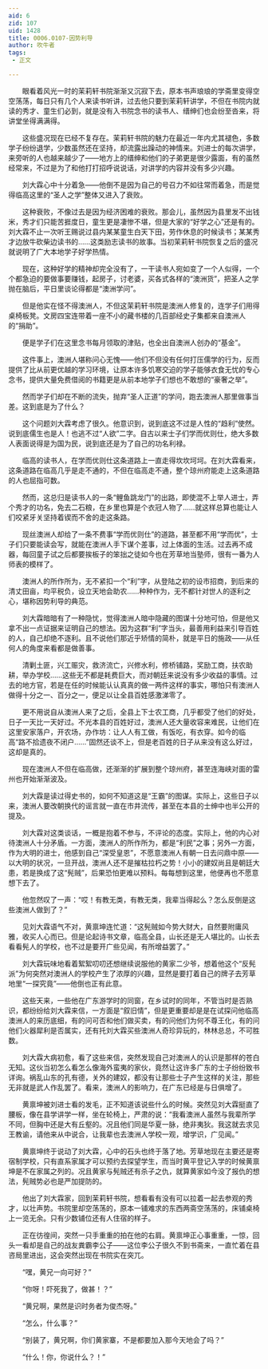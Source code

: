 ```yaml
---
aid: 6
zid: 107
uid: 1428
title: 0006.0107-因势利导
author: 吹牛者
tags: 
 - 正文

---
```




　　眼看着风光一时的茉莉轩书院渐渐又沉寂下去，原本书声琅琅的学斋里变得空空荡荡，每日只有几个人来读书听讲，过去他只要到茉莉轩讲学，不但在书院内就读的秀才、童生们必到，就是没有入书院念书的读书人、缙绅们也会纷至沓来，将讲堂坐得满满得。

　　这些盛况现在已经不复存在。茉莉轩书院的魅力在最近一年内尤其褪色，多数学子纷纷退学，少数虽然还在坚持，却流露出躁动的神情来。刘进士的每次讲学，来旁听的人也越来越少了——地方上的缙绅和他们的子弟更是很少露面，有的虽然经常来，不过是为了和他打打招呼说说话，对讲学的内容并没有多少兴趣。

　　刘大霖心中十分着急——他倒不是因为自己的号召力不如往常而着急，而是觉得临高这里的“圣人之学”整体又进入了衰败。

　　这种衰败，不像过去是因为经济困难的衰败。那会儿，虽然因为县里发不出钱米，秀才们只能苦捱度日，童生更是凄惨不堪，但是大家的“好学之心”还是有的。刘大霖不止一次听王赐说过县内某某童生白天下田，劳作休息的时候读书；某某秀才边放牛砍柴边读书的……这类励志读书的故事。当初茉莉轩书院恢复之后的盛况就说明了广大本地学子好学热情。

　　现在，这种好学的精神却完全没有了，一干读书人宛如变了一个人似得，一个个都急迫的要做事要赚钱，起房子，讨老婆，买各式各样的“澳洲货”，把圣人之学抛在脑后，平日里谈论得都是“澳洲学问”。

　　但是他实在怪不得澳洲人，不但这茉莉轩书院是澳洲人修复的，连学子们用得桌椅板凳。文房四宝连带着一座不小的藏书楼的几百部经史子集都来自澳洲人的“捐助”。

　　便是学子们在这里念书每月领取的津贴，也全出自澳洲人创办的“基金”。

　　这件事上，澳洲人堪称问心无愧——他们不但没有任何打压儒学的行为，反而提供了比从前更优越的学习环境，让原本许多饥寒交迫的学子能够衣食无忧的专心念书，提供大量免费借阅的书籍更是从前本地学子们想也不敢想的“豪奢之举”。

　　然而学子们却在不断的流失，抛弃“圣人正道”的学问，跑去澳洲人那里做事当差。这到底是为了什么？

　　这个问题刘大霖考虑了很久。他意识到，说到底这不过是人性的“趋利”使然。说到底儒生也是人！也逃不过“人欲”二字。自古以来士子们学而优则仕，绝大多数人表面说得是为国为民，说到底还是为了自己的功名利禄。

　　临高的读书人，在学而优则仕这条道路上一直走得坎坎坷坷。在刘大霖看来，这条道路在临高几乎是走不通的，不但在临高走不通，整个琼州府能走上这条道路的人也屈指可数。

　　然而，这总归是读书人的一条“鲤鱼跳龙门”的出路，即使混不上举人进士，弄个秀才的功名，免去二石粮，在乡里也算是个衣冠人物了……就这样总算也能让人们咬紧牙关坚持着锲而不舍的走这条路。

　　现丝澳洲人却给了一条不费事“学而优则仕”的道路，甚至都不用“学而优”，士子们只要能读会写，就能在澳洲人手下谋个差事，过上体面的生活。过去再不成器，每回童子试之后都要挨板子的笨拙之徒如今也在芳草地当塾师，很有一番为人师表的模样了。

　　澳洲人的所作所为，无不紧扣一个“利”字，从登陆之初的设市招商，到后来的清丈田亩，均平税负，设立天地会助农……种种作为，无不都针对世人的逐利之心，堪称因势利导的典范。

　　刘大霖暗暗有了一种隐忧，觉得澳洲人暗中隐藏的图谋十分地可怕，但是他又拿不出一点证据来证明自己的想法。因为这群“利”字当头，最善用利益来引导百姓的人，自己却绝不逐利。且不说他们那近乎矫情的简朴，就是平日的施政——从任何人的角度来看都是做善事。

　　清剿土匪，兴工赈灾，救济流亡，兴修水利，修桥铺路，奖励工商，扶农助耕，举办学校……这些无不都是耗费巨大，而对朝廷来说没有多少收益的事情。过去的地方官，若是在任的时候能认认真真的做一两件这样的事实，哪怕只有澳洲人做得十分之一、百分之一，便足以让全县百姓感激涕零了。

　　更不用说自从澳洲人来了之后，全县上下士农工商，几乎都受了他们的好处，日子一天比一天好过。不光本县的百姓好过，澳洲人还大量收容来难民，让他们在这里安家落户，开农场，办作坊：让人人有工做，有饭吃，有衣穿。如今的临高“路不拾遗夜不闭户……”固然还谈不上，但是老百姓的日子从来没有这么好过，这却是真的。

　　现在澳洲人不但在临高做，还渐渐的扩展到整个琼州府，甚至连海峡对面的雷州也开始渐渐波及。

　　刘大霖是读过得史书的，如何不知道这是“王霸”的图谋。实际上，这些日子以来，澳洲人要改朝换代的谣言就一直在市井流传，甚至在本县的士绅中也半公开的提及。

　　刘大霖对这类谈话，一概是抱着不参与，不评论的态度。实际上，他的内心对待澳洲人十分矛盾。一方面，澳洲人的所作所为，都是“利民”之事；另外一方面，作为大明的进士，他感到自己“深受皇恩”，不愿意澳洲人有朝一日去问鼎中原——以大明的状况，一旦开战，澳洲人还不是摧枯拉朽之势！小小的建奴尚且是朝廷大患，若是换成了这“髡贼”，后果恐怕更难以预料。每每想到这里，他便再也不愿意想下去了。

　　他忽然叹了一声：“哎！有教无类，有教无类，我辈当得起么？怎么反倒是这些澳洲人做到了？”

　　见刘大霖语气不对，黄禀坤连忙道：“这髡贼如今势大财大，自然要附庸风雅，收买人心而已。但是论起诗书文章，临高全县，山长还是无人堪比的。山长去看看髡人的学校，也不过是要开广些见闻，有所增益罢了。”

　　刘大霖玩味地看着絮絮叨叨还想继续说服他的黄家二少爷，想着他这个“反髡派”为何突然对澳洲人的学校产生了浓厚的兴趣，显然是要打着自己的牌子去芳草地里“一探究竟”——他倒也正有此意。

　　这些天来，一些他在广东游学时的同窗，在乡试时的同年，不管当时是否熟识，都纷纷给刘大霖来信，一方面是“叙旧情”，但是更重要却是是在试探问他临高澳洲人的来历底细，有的问可否和他们做买卖，有的问他们为何不尊王化，有的问他们火器犀利是否属实，还有托刘大霖买些澳洲人奇珍异玩的，林林总总，不可胜数。

　　刘大霖大病初愈，看了这些来信，突然发现自己对澳洲人的认识是那样的苍白无知。这伙当初怎么看怎么像海外蛮夷的家伙，竟然让这许多广东的士子纷纷致书详询。祸乱山东的孔有德，关外的建奴，都没有让那些士子产生这样的关注，那些无非就是武人作乱罢了。看来，澳洲人的影响力，在广东已经是与日俱增了。

　　黄禀坤被刘进士看的发毛，正不知道该说些什么的时候。突然见刘大霖挺直了腰板，像在县学讲学一样，坐在轮椅上，严肃的说：“我看澳洲人虽然与我辈所学不同，但胸中还是大有丘壑的。况且他们同是华夏一脉，绝非夷狄。我这就去求见王教谕，请他来从中说合，让我辈也去澳洲人学校一观，增学识，广见闻。”

　　黄禀坤终于说动了刘大霖，心中的石头也终于落了地。芳草地现在主要还是寄宿制学校，只有直系家属才可以预约去探望学生，而当时黄平登记入学的时候黄禀坤是不在家属之列的。况且黄家与髡贼还有杀子之仇，就算黄家如今没了报仇的想法，髡贼势必也是严加提防的。

　　他出了刘大霖家，回到茉莉轩书院，想看看有没有可以拉着一起去参观的秀才，以壮声势。书院里却空荡荡的，原本一铺难求的东西两斋空荡荡的，床铺桌椅上一览无余。只有少数铺位还有人住宿的样子。

　　正在彷徨间，突然一只手重重的拍在他的右肩。黄禀坤正心事重重，一惊，回头一看却是自己的战友粪霸李公子——这位李公子很久不到书斋来，一直忙着在县咨局里进出，这会突然出现在书院实在突兀。

　　“嘿，黄兄一向可好？”

　　“你呀！吓死我了，做甚！？”

　　“黄兄啊，果然是识时务者为俊杰呀。”

　　“怎么，什么事？”

　　“别装了，黄兄啊，你们黄家寨，不是都要加入那今天地会了吗？”

　　“什么！你，你说什么？！”


